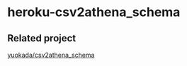 # heroku-csv2athena_schema

## Related project

[yuokada/csv2athena_schema](https://github.com/yuokada/csv2athena_schema)

